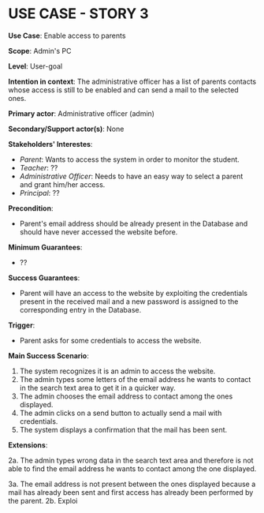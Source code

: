 # USE CASE - STORY 3

**Use Case**: Enable access to parents

**Scope**: Admin's PC

**Level**: User-goal

**Intention in context**: The administrative officer has a list of parents contacts whose access is still to be enabled and can send a mail to the selected ones.

**Primary actor**: Administrative officer (admin)

**Secondary/Support actor(s)**: None

**Stakeholders' Interestes**: 

- _Parent_: Wants to access the system in order to monitor the student.
- _Teacher_: ??
- _Administrative Officer_: Needs to have an easy way to select a parent and grant him/her access.
- _Principal_: ??

**Precondition**:

- Parent's email address should be already present in the Database and should have never accessed the website before.

**Minimum Guarantees**:

-  ??

**Success Guarantees**: 

- Parent will have an access to the website by exploiting the credentials present in the received mail and a new password is assigned to the corresponding entry in the Database.

**Trigger**:

- Parent asks for some credentials to access the website.

**Main Success Scenario**:

1. The system recognizes it is an admin to access the website. 
2. The admin types some letters of the email address he wants to contact in the search text area to get it in a quicker way.
3. The admin chooses the email address to contact among the ones displayed.
4. The admin clicks on a send button to actually send a mail with credentials.
5. The system displays a confirmation that the mail has been sent.

**Extensions**:

2a. The admin types wrong data in the search text area and therefore is not able to find the email address he wants to contact among the one displayed. 

3a. The email address is not present between the ones displayed because a mail has already been sent and first access has already been performed by the parent.
2b. Exploi

